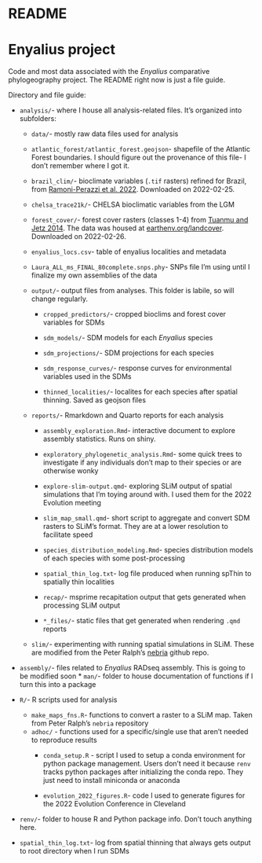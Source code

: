 README
================

# Enyalius project

Code and most data associated with the *Enyalius* comparative
phylogeography project. The README right now is just a file guide.

Directory and file guide:

-   `analysis/`- where I house all analysis-related files. It’s
    organized into subfolders:

    -   `data/`- mostly raw data files used for analysis

    -   `atlantic_forest/atlantic_forest.geojson`- shapefile of the
        Atlantic Forest boundaries. I should figure out the provenance
        of this file- I don’t remember where I got it.

    -   `brazil_clim/`- bioclimate variables (`.tif` rasters) refined
        for Brazil, from [Ramoni-Perazzi et al.
        2022](https://rmets.onlinelibrary.wiley.com/doi/abs/10.1002/joc.7325).
        Downloaded on 2022-02-25.

    -   `chelsa_trace21k/`- CHELSA bioclimatic variables from the LGM

    -   `forest_cover/`- forest cover rasters (classes 1-4) from [Tuanmu
        and Jetz
        2014](https://onlinelibrary.wiley.com/doi/abs/10.1111/geb.12182).
        The data was housed at
        [earthenv.org/landcover](https://www.earthenv.org/landcover).
        Downloaded on 2022-02-26.

    -   `enyalius_locs.csv`- table of enyalius localities and metadata

    -   `Laura_ALL_ms_FINAL_80complete.snps.phy`- SNPs file I’m using
        until I finalize my own assemblies of the data

    -   `output/`- output files from analyses. This folder is labile, so
        will change regularly.

        -   `cropped_predictors/`- cropped bioclims and forest cover
            variables for SDMs

        -   `sdm_models/`- SDM models for each *Enyalius* species

        -   `sdm_projections/`- SDM projections for each species

        -   `sdm_response_curves/`- response curves for environmental
            variables used in the SDMs

        -   `thinned_localities/`- localites for each species after
            spatial thinning. Saved as geojson files

    -   `reports/`- Rmarkdown and Quarto reports for each analysis

        -   `assembly_exploration.Rmd`- interactive document to explore
            assembly statistics. Runs on shiny.

        -   `exploratory_phylogenetic_analysis.Rmd`- some quick trees to
            investigate if any individuals don’t map to their species or
            are otherwise wonky

        -   `explore-slim-output.qmd`- exploring SLiM output of spatial
            simulations that I’m toying around with. I used them for the
            2022 Evolution meeting

        -   `slim_map_small.qmd`- short script to aggregate and convert
            SDM rasters to SLiM’s format. They are at a lower resolution
            to facilitate speed

        -   `species_distribution_modeling.Rmd`- species distribution
            models of each species with some post-processing

        -   `spatial_thin_log.txt`- log file produced when running
            spThin to spatially thin localities

        -   `recap/`- msprime recapitation output that gets generated
            when processing SLiM output

        -   `*_files/`- static files that get generated when rendering
            `.qmd` reports

    -   `slim/`- experimenting with running spatial simulations in SLiM.
        These are modified from the Peter Ralph’s
        [nebria](https://github.com/petrelharp/nebria) github repo.

-   `assembly/`- files related to *Enyalius* RADseq assembly. This is
    going to be modified soon \* `man/`- folder to house documentation
    of functions if I turn this into a package

-   `R/`- R scripts used for analysis

    -   `make_maps_fns.R`- functions to convert a raster to a SLiM map.
        Taken from Peter Ralph’s `nebria` repository
    -   `adhoc/` - functions used for a specific/single use that aren’t
        needed to reproduce results
        -   `conda_setup.R` - script I used to setup a conda environment
            for python package management. Users don’t need it because
            `renv` tracks python packages after initializing the conda
            repo. They just need to install miniconda or anaconda

        -   `evolution_2022_figures.R`- code I used to generate figures
            for the 2022 Evolution Conference in Cleveland

-   `renv/`- folder to house R and Python package info. Don’t touch
    anything here.

-   `spatial_thin_log.txt`- log from spatial thinning that always gets
    output to root directory when I run SDMs
